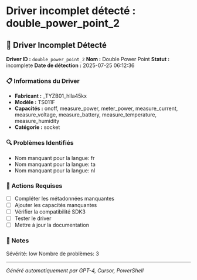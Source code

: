 # Driver incomplet détecté : double_power_point_2

## 🚨 Driver Incomplet Détecté

**Driver ID :** `double_power_point_2`
**Nom :** Double Power Point
**Statut :** incomplete
**Date de détection :** 2025-07-25 06:12:36

### 📋 Informations du Driver
- **Fabricant :** _TYZB01_hlla45kx
- **Modèle :** TS011F
- **Capacités :** onoff, measure_power, meter_power, measure_current, measure_voltage, measure_battery, measure_temperature, measure_humidity
- **Catégorie :** socket

### 🔍 Problèmes Identifiés
- Nom manquant pour la langue: fr
- Nom manquant pour la langue: ta
- Nom manquant pour la langue: nl

### 🎯 Actions Requises
- [ ] Compléter les métadonnées manquantes
- [ ] Ajouter les capacités manquantes
- [ ] Vérifier la compatibilité SDK3
- [ ] Tester le driver
- [ ] Mettre à jour la documentation

### 📝 Notes
Sévérité: low
Nombre de problèmes: 3

---
*Généré automatiquement par GPT-4, Cursor, PowerShell*

